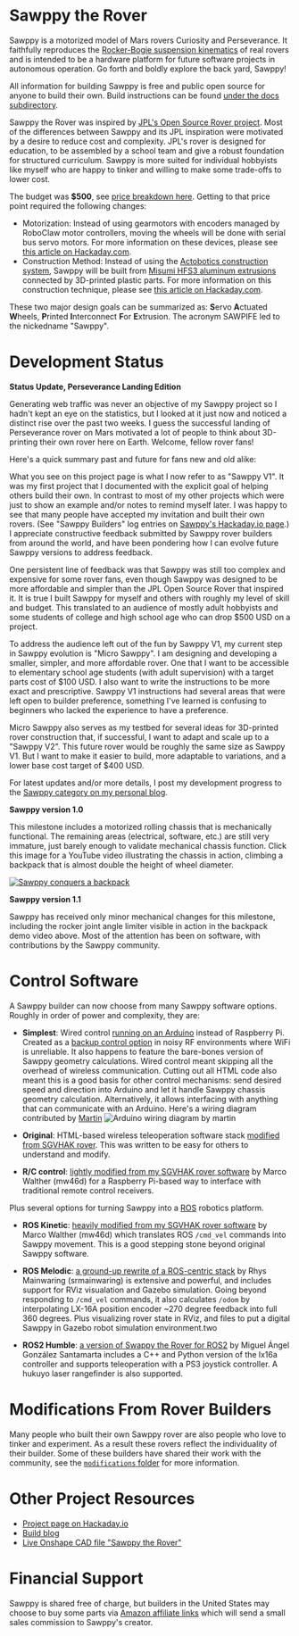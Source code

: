 # Sawppy the Rover

Sawppy is a motorized model of Mars rovers Curiosity and Perseverance. It faithfully reproduces
the [Rocker-Bogie suspension kinematics](https://en.wikipedia.org/wiki/Rocker-bogie) of real
rovers and is intended to be a hardware platform for future software projects in autonomous
operation. Go forth and boldly explore the back yard, Sawppy!

All information for building Sawppy is free and public open source for anyone to build their
own. Build instructions can be found
[under the docs subdirectory](docs/).

Sawppy the Rover was inspired by [JPL's Open Source Rover project](https://github.com/nasa-jpl/open-source-rover). 
Most of the differences between Sawppy and its JPL inspiration were motivated by a desire to reduce cost
and complexity. JPL's rover is designed for education, to be assembled by a school team and give a robust
foundation for structured curriculum. Sawppy is more suited for individual hobbyists like myself who are
happy to tinker and willing to make some trade-offs to lower cost.

The budget was __$500__, see [price breakdown here](docs/Price%20breakdown.md).
Getting to that price point required the following changes:

* Motorization: Instead of using gearmotors with encoders managed by RoboClaw motor controllers,
moving the wheels will be done with serial bus servo motors. For more information on these devices,
please see [this article on Hackaday.com](https://hackaday.com/2018/07/05/wrangling-rc-servos-becoming-a-hassle-try-serial-bus-servos/).
* Construction Method: Instead of using the [Actobotics construction system](https://www.servocity.com/actobotics),
Sawppy will be built from [Misumi HFS3 aluminum extrusions](https://us.misumi-ec.com/vona2/detail/110300465870/)
connected by 3D-printed plastic parts. For more information on this construction technique, please
see [this article on Hackaday.com](https://hackaday.com/2018/05/08/how-to-build-anything-out-of-aluminum-extrusion-and-3d-printed-brackets/).

These two major design goals can be summarized as: **S**ervo **A**ctuated **W**heels,
**P**rinted **I**nterconnect **F**or **E**xtrusion. The acronym SAWPIFE led to the nickedname "Sawppy".

# Development Status

**Status Update, Perseverance Landing Edition**

Generating web traffic was never an objective of my Sawppy project so I hadn't kept an eye on the
statistics, but I looked at it just now and noticed a distinct rise over the past two weeks. I
guess the successful landing of Perseverance rover on Mars motivated a lot of people to think about
3D-printing their own rover here on Earth. Welcome, fellow rover fans!

Here's a quick summary past and future for fans new and old alike:

What you see on this project page is what I now refer to as "Sawppy V1". It was my first project
that I documented with the explicit goal of helping others build their own. In contrast to most
of my other projects which were just to show an example and/or notes to remind myself later. I was
happy to see that many people have accepted my invitation and built their own rovers.
(See "Sawppy Builders" log entries on [Sawppy's Hackaday.io page](https://hackaday.io/project/158208).)
I appreciate constructive feedback submitted by Sawppy rover builders from around the world,
and have been pondering how I can evolve future Sawppy versions to address feedback.

One persistent line of feedback was that Sawppy was still too complex and expensive for some rover
fans, even though Sawppy was designed to be more affordable and simpler than the JPL Open Source
Rover that inspired it. It is true I built Sawppy for myself and others with roughly my level of
skill and budget. This translated to an audience of mostly adult hobbyists and some students of
college and high school age who can drop $500 USD on a project.

To address the audience left out of the fun by Sawppy V1, my current step in Sawppy evolution is
"Micro Sawppy". I am designing and developing a smaller, simpler, and more affordable rover. One
that I want to be accessible to elementary school age students (with adult supervision) with a
target parts cost of $100 USD. I also want to write the instructions to be more exact and prescriptive.
Sawppy V1 instructions had several areas that were left open to builder preference, something I've
learned is confusing to beginners who lacked the experience to have a preference.

Micro Sawppy also serves as my testbed for several ideas for 3D-printed rover construction that,
if successful, I want to adapt and scale up to a "Sawppy V2". This future rover would be roughly
the same size as Sawppy V1. But I want to make it easier to build, more adaptable to variations,
and a lower base cost target of $400 USD.

For latest updates and/or more details, I post my development progress to the
[Sawppy category on my personal blog](https://newscrewdriver.com/category/projects/sawppy-the-rover/). 

**Sawppy version 1.0** 

This milestone includes a motorized rolling chassis that is mechanically functional.
The remaining areas (electrical, software, etc.) are still very immature, just barely enough
to validate mechanical chassis function. Click this image for a YouTube video illustrating
the chassis in action, climbing a backpack that is almost double the height of wheel diameter.

[![Sawppy conquers a backpack](https://img.youtube.com/vi/SEBBMDWgtC4/0.jpg)](https://www.youtube.com/watch?v=SEBBMDWgtC4)

**Sawppy version 1.1**

Sawppy has received only minor mechanical changes for this milestone, including the rocker joint
angle limiter visible in action in the backpack demo video above. Most of the attention has been
on software, with contributions by the Sawppy community.

# Control Software
A Sawppy builder can now choose from many Sawppy software options. Roughly in order of power and complexity, they are:

* **Simplest**: Wired control [running on an Arduino](https://github.com/Roger-random/Sawppy_Rover/tree/master/arduino_sawppy) instead of Raspberry Pi. Created as a [backup control option](https://newscrewdriver.com/2019/05/20/sawppy-roving-with-wired-handheld-controller/) in noisy RF environments where WiFi is unreliable. It also happens to feature the bare-bones version of Sawppy geometry calculations. Wired control meant skipping all the overhead of wireless communication. Cutting out all HTML code also meant this is a good basis for other control mechanisms: send desired speed and direction into Arduino and let it handle Sawppy chassis geometry calculation.
Alternatively, it allows interfacing with anything that can communicate with an Arduino.  Here's a wiring diagram contributed by [Martin](https://hackaday.io/Plaville)
![Arduino wiring diagram by martin](docs/images/Arduino-wiring-by-Martin.jpg)


* **Original**: HTML-based wireless teleoperation software stack [modified from SGVHAK rover](/docs/SGVHAK%20Rover%20Software.md). This was written to be easy for others to understand and modify.
* **R/C control**: [lightly modified from my SGVHAK rover software](https://github.com/mw46d/SGVHAK_Rover) by Marco Walther (mw46d) for a Raspberry Pi-based way to interface with traditional remote control receivers.

Plus several options for turning Sawppy into a [ROS](http://ros.org) robotics platform.

* **ROS Kinetic**: [heavily modified from my SGVHAK rover software](https://github.com/mw46d/Sawppy_ROS) by Marco Walther (mw46d) which translates ROS `/cmd_vel` commands into Sawppy movement. This is a good stepping stone beyond original Sawppy software.

* **ROS Melodic**: [a ground-up rewrite of a ROS-centric stack](https://github.com/srmainwaring/curio) by Rhys Mainwaring (srmainwaring) is extensive and powerful, and includes support for RViz visualation and Gazebo simulation. Going beyond responding to `/cmd_vel` commands, it also calculates `/odom` by interpolating LX-16A position encoder ~270 degree feedback into full 360 degrees. Plus visualizing rover state in RViz, and files to put a digital Sawppy in Gazebo robot simulation environment.two

* **ROS2 Humble**: [a version of Swappy the Rover for ROS2](https://github.com/mgonzs13/ros2_rover) by Miguel Ángel González Santamarta
includes a C++ and Python version of the lx16a controller and supports teleoperation with a PS3 joystick controller.  A hukuyo laser rangefinder is also supported.


# Modifications From Rover Builders

Many people who built their own Sawppy rover are also people who love to tinker
and experiment. As a result these rovers reflect the individuality of their
builder. Some of these builders have shared their work with the community,
see the [`modifications` folder](/modifications) for more information.

# Other Project Resources

* [Project page on Hackaday.io](https://hackaday.io/project/158208-sawppy-the-rover)
* [Build blog](https://newscrewdriver.com/category/projects/sawppy-the-rover/)
* [Live Onshape CAD file "Sawppy the Rover"](https://cad.onshape.com/documents/43678ef564a43281c83e1aef/w/392bbf8745395bc24367a35c/e/9bd6bbb7aba50a97523d14f2)

# Financial Support

Sawppy is shared free of charge, but builders in the United States may choose to buy some parts via
[Amazon affiliate links](docs/AmazonAssociate.md)
which will send a small sales commission to Sawppy's creator.
